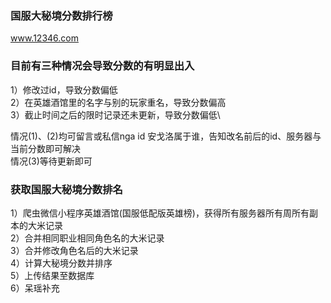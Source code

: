 ### 国服大秘境分数排行榜
www.12346.com

### 目前有三种情况会导致分数的有明显出入
1）修改过id，导致分数偏低\
2）在英雄酒馆里的名字与别的玩家重名，导致分数偏高\
3）截止时间之后的限时记录还未更新，导致分数偏低\

情况(1)、(2)均可留言或私信nga id 安戈洛属于谁，告知改名前后的id、服务器与当前分数即可解决\
情况(3)等待更新即可

### 获取国服大秘境分数排名
1）爬虫微信小程序英雄酒馆(国服低配版英雄榜)，获得所有服务器所有周所有副本的大米记录\
2）合并相同职业相同角色名的大米记录\
3）合并修改角色名后的大米记录\
4）计算大秘境分数并排序\
5）上传结果至数据库\
6）呆瑶补充
